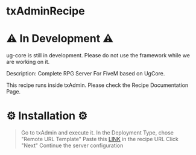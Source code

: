 # txAdminRecipe

# ⚠️ In Development ⚠️
ug-core is still in development. Please do not use the framework while we are working on it.

Description: Complete RPG Server For FiveM based on UgCore.

This recipe runs inside txAdmin. Please check the Recipe Documentation Page.

# ⚙ Installation ⚙
> Go to txAdmin and execute it.
> In the Deployment Type, chose "Remote URL Template"
> Paste this [LINK](https://raw.githubusercontent.com/ugcore-framework/txAdminRecipe/main/UgCore.yaml) in the recipe URL
> Click "Next"
> Continue the server configuration